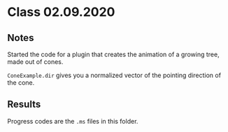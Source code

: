 # Class 02.09.2020

## Notes

Started the code for a plugin that creates the animation of a growing tree, made out of cones. <br />

`ConeExample.dir` gives you a normalized vector of the pointing direction of the cone. <br />

## Results

Progress codes are the `.ms` files in this folder. <br />
